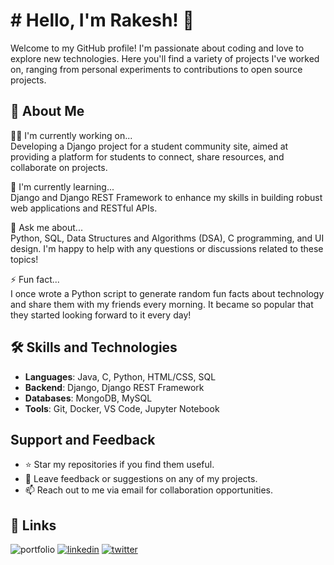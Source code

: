 
# # Hello, I'm Rakesh! 👋

Welcome to my GitHub profile! I'm passionate about coding and love to explore new technologies. Here you'll find a variety of projects I've worked on, ranging from personal experiments to contributions to open source projects.


## 🚀 About Me

👩‍💻 I'm currently working on...  
Developing a Django project for a student community site, aimed at providing a platform for students to connect, share resources, and collaborate on projects.

🧠 I'm currently learning...  
Django and Django REST Framework to enhance my skills in building robust web applications and RESTful APIs.

💬 Ask me about...  
Python, SQL, Data Structures and Algorithms (DSA), C programming, and UI design. I'm happy to help with any questions or discussions related to these topics!


⚡️ Fun fact...  
I once wrote a Python script to generate random fun facts about technology and share them with my friends every morning. It became so popular that they started looking forward to it every day!


## 🛠 Skills and Technologies

- **Languages**: Java, C, Python, HTML/CSS, SQL
- **Backend**:  Django, Django REST Framework
- **Databases**: MongoDB, MySQL
- **Tools**: Git, Docker, VS Code, Jupyter Notebook



## Support and Feedback

- ⭐ Star my repositories if you find them useful.
- 💬 Leave feedback or suggestions on any of my projects.
- 📫 Reach out to me via email for collaboration opportunities.


## 🔗 Links
![portfolio](https://img.shields.io/badge/my_portfolio-000?style=for-the-badge&logo=ko-fi&logoColor=white)
[![linkedin](https://img.shields.io/badge/linkedin-0A66C2?style=for-the-badge&logo=linkedin&logoColor=white)](https://www.linkedin.com/in/rakesh-kumar-patra-8864b1258/)
[![twitter](https://img.shields.io/badge/twitter-1DA1F2?style=for-the-badge&logo=twitter&logoColor=white)](https://twitter.com/KumarRakesh1423)

